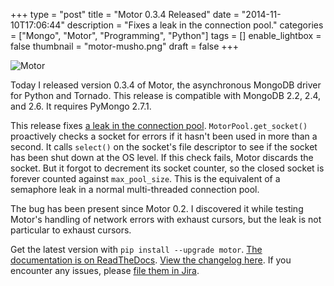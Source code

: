 +++
type = "post"
title = "Motor 0.3.4 Released"
date = "2014-11-10T17:06:44"
description = "Fixes a leak in the connection pool."
categories = ["Mongo", "Motor", "Programming", "Python"]
tags = []
enable_lightbox = false
thumbnail = "motor-musho.png"
draft = false
+++

<p><img style="display:block; margin-left:auto; margin-right:auto;" src="motor-musho.png" alt="Motor" title="motor-musho.png" border="0" /></p>
<p>Today I released version 0.3.4 of Motor, the asynchronous MongoDB driver for Python and Tornado. This release is compatible with MongoDB 2.2, 2.4, and 2.6. It requires PyMongo 2.7.1.</p>
<p>This release fixes <a href="https://jira.mongodb.org/browse/MOTOR-57">a leak in the connection pool</a>. <code>MotorPool.get_socket()</code> proactively checks a socket for errors if it hasn't been used in more than a second. It calls <code>select()</code> on the socket's file descriptor to see if the socket has been shut down at the OS level. If this check fails, Motor discards the socket. But it forgot to decrement its socket counter, so the closed socket is forever counted against <code>max_pool_size</code>. This is the equivalent of a semaphore leak in a normal multi-threaded connection pool.</p>
<p>The bug has been present since Motor 0.2. I discovered it while testing Motor's handling of network errors with exhaust cursors, but the leak is not particular to exhaust cursors.</p>
<p>Get the latest version with <code>pip install --upgrade motor</code>. <a href="http://motor.readthedocs.org/en/stable">The documentation is on ReadTheDocs</a>. <a href="http://motor.readthedocs.org/en/stable/changelog.html">View the changelog here</a>. If you encounter any issues, please <a href="https://jira.mongodb.org/browse/MOTOR">file them in Jira</a>.</p>
    